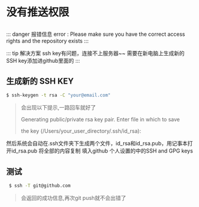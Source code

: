 # 没有推送权限
## 
::: danger 报错信息 
error : Please make sure you have the correct access
rights and the repository exists 
:::

::: tip 解决方案
ssh key有问题，连接不上服务器~~ 需要在新电脑上生成新的 SSH
key添加进github里面的 
:::
 
 
 ## 生成新的 SSH KEY 
 
 ```bash
 $ ssh-keygen -t rsa -C "your@email.com"
 ```
> 会出现以下提示,一路回车就好了 
>
> Generating public/private rsa key pair. Enter file in which to save
>
> the key (/Users/your_user_directory/.ssh/id_rsa):

然后系统会自动在.ssh文件夹下生成两个文件，id_rsa和id_rsa.pub，用记事本打开id_rsa.pub
将全部的内容复制 填入github 个人设置的中的SSH and GPG keys 
## 测试
```bash
 $ ssh -T git@github.com
```
> 会返回的成功信息,再次git push就不会出错了
 
